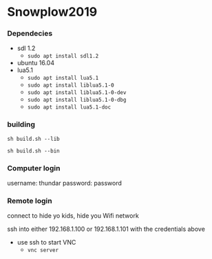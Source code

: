 # Snowplow2019

### Dependecies

- sdl 1.2
  - `sudo apt install sdl1.2`
- ubuntu 16.04
- lua5.1
  - `sudo apt install lua5.1`
  - `sudo apt install liblua5.1-0`
  - `sudo apt install liblua5.1-0-dev`
  - `sudo apt install liblua5.1-0-dbg`
  - `sudo apt install lua5.1-doc`

### building

`sh build.sh --lib`

`sh build.sh --bin`

### Computer login

username: thundar
password: password

### Remote login

connect to hide yo kids, hide you Wifi network

ssh into either 192.168.1.100 or 192.168.1.101 with the credentials above

- use ssh to start VNC
    - `vnc server`
